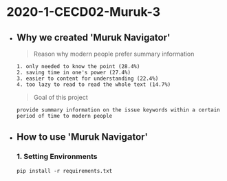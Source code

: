 # 2020-1-CECD02-Muruk-3

* ## Why we created 'Muruk Navigator'


  > Reason why modern people prefer summary information

  ```
  1. only needed to know the point (28.4%)
  2. saving time in one's power (27.4%)
  3. easier to content for understanding (22.4%)
  4. too lazy to read to read the whole text (14.7%)
  ```

  > Goal of this project
  ```
  provide summary information on the issue keywords within a certain period of time to modern people
  ```

* ## How to use 'Muruk Navigator'

  ### 1. Setting Environments
  ```
  pip install -r requirements.txt
  ```
  

